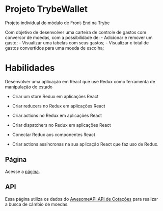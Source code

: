 # Projeto TrybeWallet

<p>Projeto individual do módulo de Front-End na Trybe</p>
<p>Com objetivo de desenvolver uma carteira de controle de gastos com conversor de moedas, com a possibilidade de: 
  - Adicionar e remover um gasto;
  - Visualizar uma tabelas com seus gastos;
  - Visualizar o total de gastos convertidos para uma moeda de escolha;

# Habilidades

<p>Desenvolver uma aplicação em React que use Redux como ferramenta de manipulação de estado</p>

- Criar um store Redux em aplicações React

- Criar reducers no Redux em aplicações React

- Criar actions no Redux em aplicações React

- Criar dispatchers no Redux em aplicações React

- Conectar Redux aos componentes React

- Criar actions assíncronas na sua aplicação React que faz uso de Redux.

## Página

<p>Acesse a <a href="">página</a>.</p>

## API

<p>Essa página utiliza os dados do <a href="https://economia.awesomeapi.com.br/json/all">AwesomeAPI API de Cotações</a> para realizar a busca de câmbio de moedas.</p>
